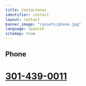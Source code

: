 ```yaml
---
title: Contáctenos
identifier: contact
layout: contact
banner_image: "/assets/phone.jpg"
language: spanish
sitemap: true
---
```


## Phone
# [301-439-0011](tel:301-439-0011)